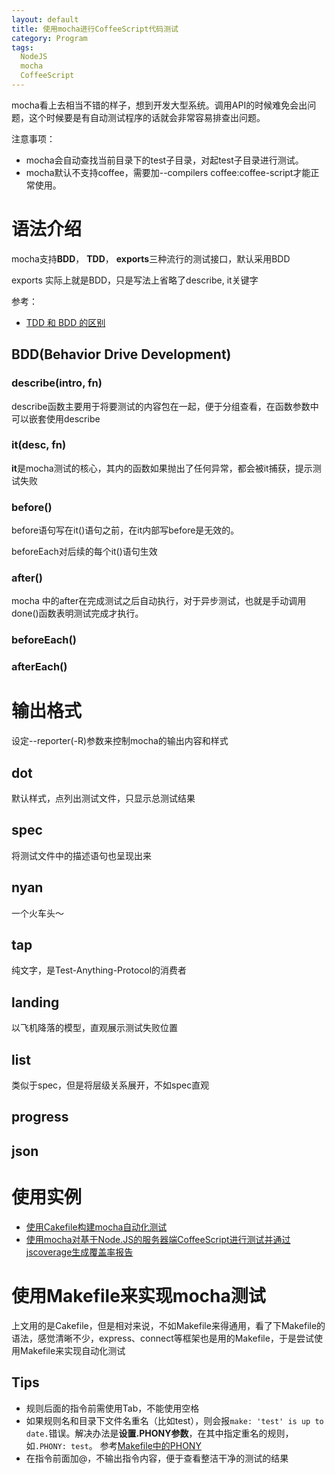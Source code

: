 ```yaml
---
layout: default
title: 使用mocha进行CoffeeScript代码测试
category: Program
tags: 
  NodeJS
  mocha
  CoffeeScript
---
```


mocha看上去相当不错的样子，想到开发大型系统。调用API的时候难免会出问题，这个时候要是有自动测试程序的话就会非常容易排查出问题。

注意事项：

+ mocha会自动查找当前目录下的test子目录，对起test子目录进行测试。
+ mocha默认不支持coffee，需要加--compilers coffee:coffee-script才能正常使用。

# 语法介绍
  mocha支持**BDD**， **TDD**， **exports**三种流行的测试接口，默认采用BDD
  
  exports 实际上就是BDD，只是写法上省略了describe, it关键字
  
参考：

+ [TDD 和 BDD 的区别](http://joshldavis.com/2013/05/27/difference-between-tdd-and-bdd/)

## BDD(Behavior Drive Development)
### describe(intro, fn)
  describe函数主要用于将要测试的内容包在一起，便于分组查看，在函数参数中可以嵌套使用describe
  
### it(desc, fn)
  **it**是mocha测试的核心，其内的函数如果抛出了任何异常，都会被it捕获，提示测试失败

### before() 
before语句写在it()语句之前，在it内部写before是无效的。

beforeEach对后续的每个it()语句生效
### after()
mocha 中的after在完成测试之后自动执行，对于异步测试，也就是手动调用done()函数表明测试完成才执行。
### beforeEach()
### afterEach()

# 输出格式
设定--reporter(-R)参数来控制mocha的输出内容和样式
## dot 
默认样式，点列出测试文件，只显示总测试结果
## spec
将测试文件中的描述语句也呈现出来
## nyan
一个火车头～
## tap
纯文字，是Test-Anything-Protocol的消费者
## landing
以飞机降落的模型，直观展示测试失败位置
## list
类似于spec，但是将层级关系展开，不如spec直观
## progress
## json



# 使用实例

+ [使用Cakefile构建mocha自动化测试](http://www.danneu.com/posts/14-setting-up-mocha-testing-with-coffeescript-node-js-and-a-cakefile/)
+ [使用mocha对基于Node.JS的服务器端CoffeeScript进行测试并通过jscoverage生成覆盖率报告](http://programus.github.io/blog/2012/05/26/coffee-mocha-coverage-node-under-windows/)

# 使用Makefile来实现mocha测试

上文用的是Cakefile，但是相对来说，不如Makefile来得通用，看了下Makefile的语法，感觉清晰不少，express、connect等框架也是用的Makefile，于是尝试使用Makefile来实现自动化测试

## Tips
+ 规则后面的指令前需使用Tab，不能使用空格
+ 如果规则名和目录下文件名重名（比如test），则会报`make: 'test' is up to date.`错误。解决办法是**设置.PHONY参数**，在其中指定重名的规则，如`.PHONY: test`。 参考[Makefile中的PHONY](http://hi.baidu.com/crazii_chn/item/fe088491f78f2134326eeb3c)
+ 在指令前面加@，不输出指令内容，便于查看整洁干净的测试的结果
